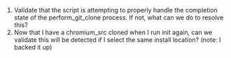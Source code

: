 
1. Validate that the script is attempting to properly handle the completion state of the perform_git_clone process. If not, what can we do to resolve this?
2. Now that I have a chromium_src cloned when I run init again, can we validate this will be detected if I select the same install location? (note: I backed it up)
